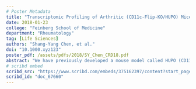 ```yaml
---
# Poster Metadata
title: "Transcriptomic Profiling of Arthritic (CD11c-Flip-KO/HUPO) Mice"
date: 2018-01-23
college: "Feinberg School of Medicine"
department: "Rheumatology"
tag: [Life Sciences]
authors: "Shang-Yang Chen, et al."
doi: "10.1000.xyz123"
poster_pdf: /assets/pdfs/2018/SY_Chen_CRD18.pdf
abstract: "We have previously developed a mouse model called HUPO (CD11c-Flip-KO), where the mice spontaneously develop inflammatory arthritis that resembles rheumatoid arthritis, one of the prevalent autoimmune diseases. We observed that the compositions of synovial macrophage populations, where they are classified into 5 subsets (IIa, IIb, IIc, Ib, Ia) based on surface markers CD11b, F4/80, and Ly6C in healthy mice, were notably altered in HUPO mice compared to control. Here, we performed RNA-seq on blood monocytes and the synovial macrophage populations isolated from HUPO and control mice with the following objectives: 1.	To better characterize each macrophage population (IIa, IIb, IIc, Ib, Ia) and infer the differentiation relationships between each other in healthy mice. 2.	Interrogate the effects of inflammatory arthritis (HUPO) on each population and their relationships and identify key genes and pathways responsible for the effects. We found that in healthy mice, IIa cells are the most similar to classical monocytes and Ia macrophages seems to be the most tissue-resident, while the other cell types are in between, suggesting that the synovial macrophage populations represent a spectrum of homeostatic monocyte to resident macrophage differentiation. We also observed that all cell types became more similar to monocytes in HUPO, with Ia/Ib macrophages losing their tissue-resident signature. Finally, IIc cells’ expressions seemed to be altered the most in response to HUPO, and further investigations into that specific cell type can perhaps inform us more on the biological process."
# scribd embed
scribd_src: "https://www.scribd.com/embeds/375162397/content?start_page=1&view_mode=scroll&access_key=key-UPJeQgToPIKYkmWiTeFr&show_recommendations=true"
scribd_id: "doc_67660"
---
```

